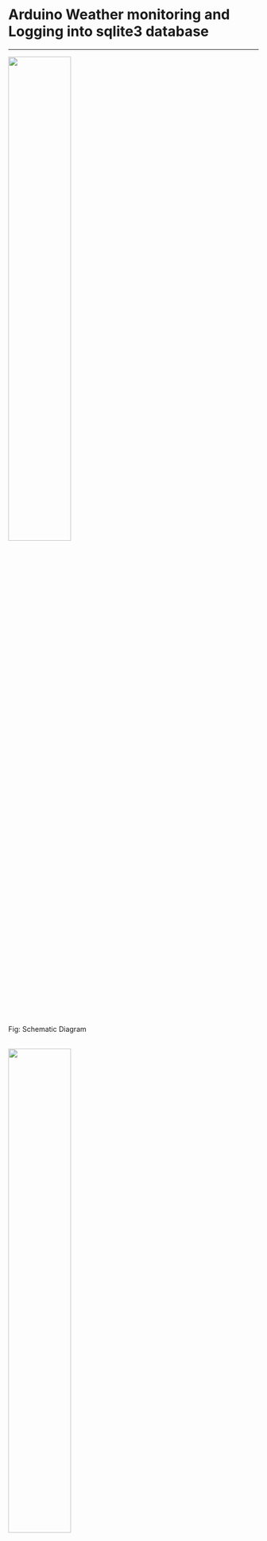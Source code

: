 # Arduino Weather monitoring and Logging into sqlite3 database
------------------

<img src="https://ik.imagekit.io/aprvraj/dht11_project_arduino/image1.jpeg" width="50%"><br/>
Fig: Schematic Diagram
<br/><br/>

<img src="https://ik.imagekit.io/aprvraj/dht11_project_arduino/image2.png" width="50%"><br/>
Fig: Serial Monitor Arduino
<br/><br/>

<img src="https://ik.imagekit.io/aprvraj/dht11_project_arduino/image3.png" width="50%"><br/>
Fig: DB connected